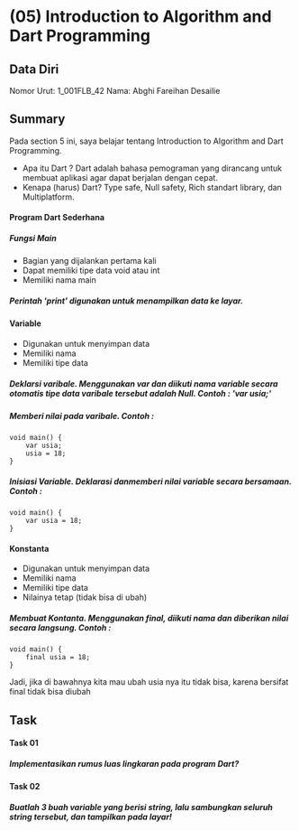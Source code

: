 # (05) Introduction to Algorithm and Dart Programming

## Data Diri
Nomor Urut: 1_001FLB_42
Nama: Abghi Fareihan Desailie

## Summary
Pada section 5 ini, saya belajar tentang Introduction to Algorithm and Dart Programming. 
- Apa itu Dart ? Dart adalah bahasa pemograman yang dirancang untuk membuat aplikasi agar dapat berjalan dengan cepat.
- Kenapa (harus) Dart? Type safe, Null safety, Rich standart library, dan Multiplatform.

#### Program Dart Sederhana
##### Fungsi Main
- Bagian yang dijalankan pertama kali
- Dapat memiliki tipe data void atau int
- Memiliki nama main
##### Perintah 'print' digunakan untuk menampilkan data ke layar.


#### Variable
- Digunakan untuk menyimpan data
- Memiliki nama
- Memiliki tipe data

##### Deklarsi varibale. Menggunakan var dan diikuti nama variable secara otomatis tipe data varibale tersebut adalah Null. Contoh : 'var usia;'

##### Memberi nilai pada varibale. Contoh :
```
void main() {
    var usia;
    usia = 18;
}
```
##### Inisiasi Variable. Deklarasi danmemberi nilai variable secara bersamaan. Contoh :
```
void main() {
    var usia = 18;
}
```

#### Konstanta
- Digunakan untuk menyimpan data
- Memiliki nama
- Memiliki tipe data
- Nilainya tetap (tidak bisa di ubah)

##### Membuat Kontanta. Menggunakan __final__, diikuti nama dan diberikan nilai secara langsung. Contoh :
```
void main() {
    final usia = 18;
}
```
Jadi, jika di bawahnya kita mau ubah usia nya itu tidak bisa, karena bersifat final tidak bisa diubah

## Task

#### Task 01
##### Implementasikan rumus luas lingkaran pada program Dart?


#### Task 02
##### Buatlah 3 buah variable yang berisi string, lalu sambungkan seluruh string tersebut, dan tampilkan pada layar!

